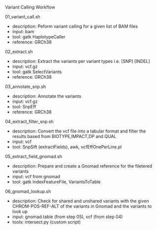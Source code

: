 Variant Calling Workflow

01_variant_call.sh
- description: Peform variant calling for a given list of BAM files
- input: bam
- tool: gatk HaplotypeCaller
- reference: GRCh38

02_extract.sh
- description: Extract the variants per variant types i.e. [SNP] [INDEL]
- input: vcf.gz
- tool: gatk SelectVariants
- reference: GRCh38

03_annotate_snp.sh
- description: Annotate the variants 
- input: vcf.gz
- tool: SnpEff
- reference: GRCh38

04_extract_filter_snp.sh
- description: Convert the vcf file into a tabular format and filter the results based from BIOTYPE,IMPACT,DP and QUAL
- input: vcf
- tool: SnpSift (extractFields), awk, vcfEffOnePerLine.pl

05_extract_field_gnomad.sh
- description: Prepare and create a Gnomad reference for the filetered variants
- input: vcf from gnomad
- tool: gatk IndexFeatureFile, VariantsToTable

06_gnomad_lookup.sh
- description: Check for shared and unshared variants with the given CHROM-POS-REF-ALT of the variants in Gnomad and the variants to look up
- input: gnomad.table (from step 05), vcf (from step 04)
- tools: intersect.py (custom script)